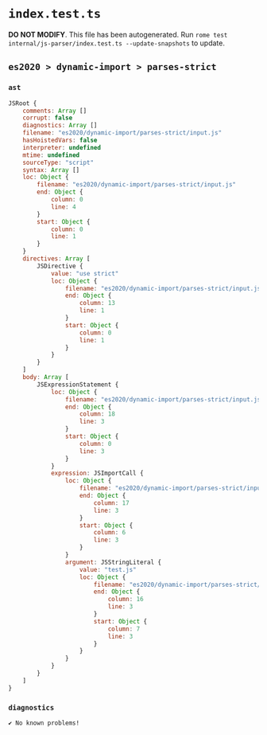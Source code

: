 # `index.test.ts`

**DO NOT MODIFY**. This file has been autogenerated. Run `rome test internal/js-parser/index.test.ts --update-snapshots` to update.

## `es2020 > dynamic-import > parses-strict`

### `ast`

```javascript
JSRoot {
	comments: Array []
	corrupt: false
	diagnostics: Array []
	filename: "es2020/dynamic-import/parses-strict/input.js"
	hasHoistedVars: false
	interpreter: undefined
	mtime: undefined
	sourceType: "script"
	syntax: Array []
	loc: Object {
		filename: "es2020/dynamic-import/parses-strict/input.js"
		end: Object {
			column: 0
			line: 4
		}
		start: Object {
			column: 0
			line: 1
		}
	}
	directives: Array [
		JSDirective {
			value: "use strict"
			loc: Object {
				filename: "es2020/dynamic-import/parses-strict/input.js"
				end: Object {
					column: 13
					line: 1
				}
				start: Object {
					column: 0
					line: 1
				}
			}
		}
	]
	body: Array [
		JSExpressionStatement {
			loc: Object {
				filename: "es2020/dynamic-import/parses-strict/input.js"
				end: Object {
					column: 18
					line: 3
				}
				start: Object {
					column: 0
					line: 3
				}
			}
			expression: JSImportCall {
				loc: Object {
					filename: "es2020/dynamic-import/parses-strict/input.js"
					end: Object {
						column: 17
						line: 3
					}
					start: Object {
						column: 6
						line: 3
					}
				}
				argument: JSStringLiteral {
					value: "test.js"
					loc: Object {
						filename: "es2020/dynamic-import/parses-strict/input.js"
						end: Object {
							column: 16
							line: 3
						}
						start: Object {
							column: 7
							line: 3
						}
					}
				}
			}
		}
	]
}
```

### `diagnostics`

```
✔ No known problems!

```
